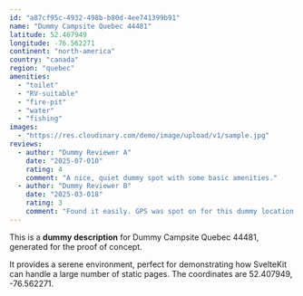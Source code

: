 ```yaml
---
id: "a87cf95c-4932-498b-b80d-4ee741399b91"
name: "Dummy Campsite Quebec 44481"
latitude: 52.407949
longitude: -76.562271
continent: "north-america"
country: "canada"
region: "quebec"
amenities:
  - "toilet"
  - "RV-suitable"
  - "fire-pit"
  - "water"
  - "fishing"
images:
  - "https://res.cloudinary.com/demo/image/upload/v1/sample.jpg"
reviews:
  - author: "Dummy Reviewer A"
    date: "2025-07-010"
    rating: 4
    comment: "A nice, quiet dummy spot with some basic amenities."
  - author: "Dummy Reviewer B"
    date: "2025-03-018"
    rating: 3
    comment: "Found it easily. GPS was spot on for this dummy location."
---
```


This is a **dummy description** for Dummy Campsite Quebec 44481, generated for the proof of concept.

It provides a serene environment, perfect for demonstrating how SvelteKit can handle a large number of static pages. The coordinates are 52.407949, -76.562271.
